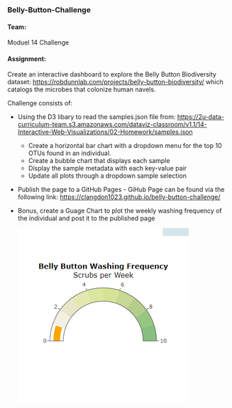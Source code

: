 ### Belly-Button-Challenge

#### Team:
Moduel 14 Challenge

#### Assignment:
Create an interactive dashboard to explore the Belly Button Biodiversity dataset: https://robdunnlab.com/projects/belly-button-biodiversity/ which catalogs the microbes that colonize human navels. 

Challenge consists of: 
* Using the D3 libary to read the samples.json file from: https://2u-data-curriculum-team.s3.amazonaws.com/dataviz-classroom/v1.1/14-Interactive-Web-Visualizations/02-Homework/samples.json
    - Create a horizontal bar chart with a dropdown menu for the top 10 OTUs found in an individual.
    - Create a bubble chart that displays each sample
    - Display the sample metadata with each key-value pair
    - Update all plots through a dropdown sample selection
* Publish the page to a GitHub Pages
      - GiHub Page can be found via the following link: https://clangdon1023.github.io/belly-button-challenge/
* Bonus, create a Guage Chart to plot the weekly washing frequency of the individual and post it to the published page
  
     ![image](https://github.com/clangdon1023/belly-button-challenge/blob/main/Gauge%20Screenshot.png)
